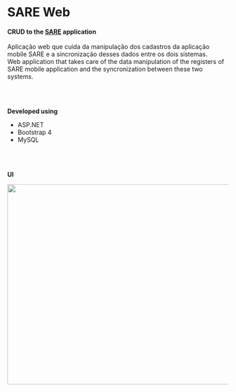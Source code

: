 # SARE Web
<b>CRUD to the <a href="https://github.com/h1ghland3r/smd-projetointegrado2-ionic">SARE</a> application</b>
<br/><br/>
Aplicação web que cuida da manipulação dos cadastros da aplicação mobile SARE e a sincronização desses dados entre os dois sistemas.<br/>
Web application that takes care of the data manipulation of the registers of SARE mobile application and the syncronization between these two systems.

<br/><br/>

**Developed using**
- ASP.NET
- Bootstrap 4
- MySQL

<br/><br/>

**UI**
<br/>
<p align="center">
  <img src="https://i.imgur.com/f4kBJrS.jpg" width="900" height="456" />
</p>


